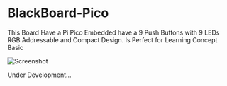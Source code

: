 # BlackBoard-Pico

This Board Have a Pi Pico Embedded have a 9 Push Buttons with 9 LEDs RGB Addressable and Compact Design. Is Perfect for Learning Concept Basic

![Screenshot](https://blackbeat.io/assets/img/SlideMain-Github.png)

Under Development...
